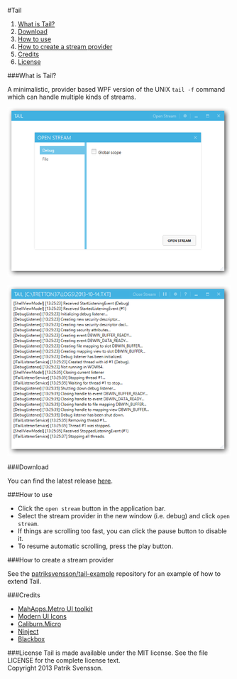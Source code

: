 #Tail

1. [What is Tail?](https://github.com/patriksvensson/tail#what-is-tail)
2. [Download](https://github.com/patriksvensson/tail#download)
3. [How to use](https://github.com/patriksvensson/tail#how-to-use)
4. [How to create a stream provider](https://github.com/patriksvensson/tail#how-to-create-a-stream-provider)
5. [Credits](https://github.com/patriksvensson/tail#credits)
6. [License](https://github.com/patriksvensson/tail#license)

###What is Tail?

A minimalistic, provider based WPF version of the UNIX `tail -f` command which can handle multiple kinds of streams.

![Image of the application](docs/images/tail_configuration.png)

![Image of the application](docs/images/tail_fileprovider.png)

###Download

You can find the latest release [here](https://github.com/patriksvensson/tail/releases).

###How to use
* Click the `open stream` button in the application bar.
* Select the stream provider in the new window (i.e. debug) and click `open stream`.
* If things are scrolling too fast, you can click the pause button to disable it.
* To resume automatic scrolling, press the play button.

###How to create a stream provider

See the [patriksvensson/tail-example](https://github.com/patriksvensson/tail-example) repository for an example of how to extend Tail.

###Credits
* [MahApps.Metro UI toolkit](http://mahapps.com/MahApps.Metro)
* [Modern UI Icons](http://modernuiicons.com/)
* [Caliburn.Micro](http://http://caliburnmicro.codeplex.com/)
* [Ninject](http://www.ninject.org/)
* [Blackbox](http://github.com/patriksvensson/blackbox)

###License
Tail is made available under the MIT license. See the file LICENSE for the complete license text.  
Copyright 2013 Patrik Svensson.

